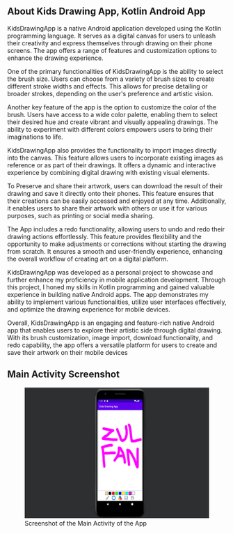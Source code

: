 
## About Kids Drawing App, Kotlin Android App

KidsDrawingApp is a native Android application developed using the Kotlin programming language. It serves as a digital canvas for users to unleash their creativity and express themselves through drawing on their phone screens. The app offers a range of features and customization options to enhance the drawing experience.

One of the primary functionalities of KidsDrawingApp is the ability to select the brush size. Users can choose from a variety of brush sizes to create different stroke widths and effects. This allows for precise detailing or broader strokes, depending on the user's preference and artistic vision.

Another key feature of the app is the option to customize the color of the brush. Users have access to a wide color palette, enabling them to select their desired hue and create vibrant and visually appealing drawings. The ability to experiment with different colors empowers users to bring their imaginations to life.

KidsDrawingApp also provides the functionality to import images directly into the canvas. This feature allows users to incorporate existing images as reference or as part of their drawings. It offers a dynamic and interactive experience by combining digital drawing with existing visual elements.

To Preserve and share their artwork, users can download the result of their drawing and save it directly onto their phones. This feature ensures that their creations can be easily accessed and enjoyed at any time. Additionally, it enables users to share their artwork with others or use it for various purposes, such as printing or social media sharing.

The App includes a redo functionality, allowing users to undo and redo their drawing actions effortlessly. This feature provides flexibility and the opportunity to make adjustments or corrections without starting the drawing from scratch. It ensures a smooth and user-friendly experience, enhancing the overall workflow of creating art on a digital platform.

KidsDrawingApp was developed as a personal project to showcase and further enhance my proficiency in mobile application development. Through this project, I honed my skills in Kotlin programming and gained valuable experience in building native Android apps. The app demonstrates my ability to implement various functionalities, utilize user interfaces effectively, and optimize the drawing experience for mobile devices.

Overall, KidsDrawingApp is an engaging and feature-rich native Android app that enables users to explore their artistic side through digital drawing. With its brush customization, image import, download functionality, and redo capability, the app offers a versatile platform for users to create and save their artwork on their mobile devices

## Main Activity Screenshot

<figure>
    <img src="Screenshot (234).png"
         alt="Landing's Page" width="600" height="300">
    <figcaption>Screenshot of the Main Activity of the App</figcaption>
</figure>
